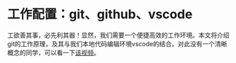 # 工作配置：git、github、vscode
工欲善其事，必先利其器！显然，我们需要一个便捷高效的工作环境。本文将介绍git的工作原理，及其与我们本地代码编辑环境vscode的结合。对此没有一个清晰概念的同学，可以看一下[该视频](https://www.bilibili.com/video/BV1r3411F7kn?spm_id_from=333.851.b_7265636f6d6d656e64.2&vd_source=16860f65fea90013288ea5a6ba1bba3a)。


